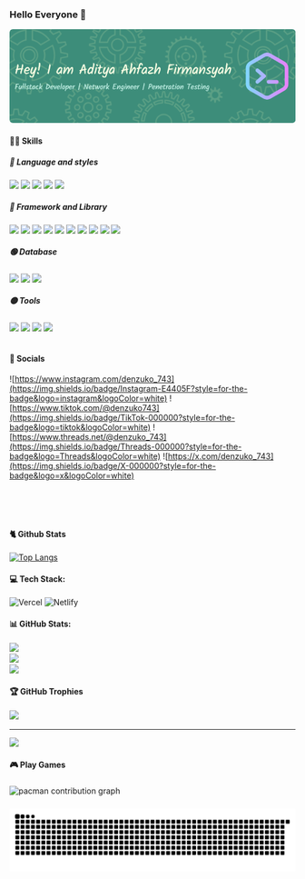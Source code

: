 ### Hello Everyone 👋

![profile](img/header.png)
<br/>

#### 👨‍💻 Skills

##### 🔴 Language and styles

<img src="https://img.shields.io/badge/HTML5-E34F26?style=for-the-badge&logo=html5&logoColor=white" />
<img src="https://img.shields.io/badge/CSS3-1572B6?style=for-the-badge&logo=css3&logoColor=white" />
<img src="https://img.shields.io/badge/JavaScript-323330?style=for-the-badge&logo=javascript&logoColor=F7DF1E" />
<img src="https://img.shields.io/badge/PHP-777BB4?style=for-the-badge&logo=php&logoColor=white" />
<img src="https://img.shields.io/badge/Python-FFD43B?style=for-the-badge&logo=python&logoColor=blue" />

##### 🔵 Framework and Library

<img src="https://img.shields.io/badge/React-20232A?style=for-the-badge&logo=react&logoColor=61DAFB" />
<img src="https://img.shields.io/badge/Express%20js-000000?style=for-the-badge&logo=express&logoColor=white" />
<img src="https://img.shields.io/badge/Node%20js-339933?style=for-the-badge&logo=nodedotjs&logoColor=white" />
<img src="https://img.shields.io/badge/next%20js-000000?style=for-the-badge&logo=nextdotjs&logoColor=white" />
<img src="https://img.shields.io/badge/Flask-000000?style=for-the-badge&logo=flask&logoColor=white" />
<img src="https://img.shields.io/badge/Vite-B73BFE?style=for-the-badge&logo=vite&logoColor=FFD62E" />
<img src="https://img.shields.io/badge/Webpack-8DD6F9?style=for-the-badge&logo=Webpack&logoColor=white" />
<img src="https://img.shields.io/badge/Sass-CC6699?style=for-the-badge&logo=sass&logoColor=white" />
<img src="https://img.shields.io/badge/Tailwind_CSS-38B2AC?style=for-the-badge&logo=tailwind-css&logoColor=white" />
<img src="https://img.shields.io/badge/Bootstrap-563D7C?style=for-the-badge&logo=bootstrap&logoColor=white" />

##### 🟢 Database

<img src="https://img.shields.io/badge/firebase-ffca28?style=for-the-badge&logo=firebase&logoColor=black" />
<img src="https://img.shields.io/badge/MongoDB-4EA94B?style=for-the-badge&logo=mongodb&logoColor=white" />
<img src="https://img.shields.io/badge/MySQL-005C84?style=for-the-badge&logo=mysql&logoColor=white" />

##### 🟡 Tools

<img src="https://img.shields.io/badge/GIT-E44C30?style=for-the-badge&logo=git&logoColor=white" />
<img src="https://img.shields.io/badge/GitHub-100000?style=for-the-badge&logo=github&logoColor=white" />
<img src="https://img.shields.io/badge/VSCode-0078D4?style=for-the-badge&logo=visual%20studio%20code&logoColor=white" />
<img src="https://img.shields.io/badge/Postman-FF6C37?style=for-the-badge&logo=Postman&logoColor=white" />

<br/>
<br/>

#### 📁 Socials

![https://www.instagram.com/denzuko_743](https://img.shields.io/badge/Instagram-E4405F?style=for-the-badge&logo=instagram&logoColor=white) ![https://www.tiktok.com/@denzuko743](https://img.shields.io/badge/TikTok-000000?style=for-the-badge&logo=tiktok&logoColor=white) ![https://www.threads.net/@denzuko_743](https://img.shields.io/badge/Threads-000000?style=for-the-badge&logo=Threads&logoColor=white) ![https://x.com/denzuko_743](https://img.shields.io/badge/X-000000?style=for-the-badge&logo=x&logoColor=white)

</br>
</br>
</br>

#### 🐈 Github Stats

[![Top Langs](https://github-readme-stats.vercel.app/api/top-langs/?username=Alphby48&layout=donut-vertical)](https://github.com/Alphby48/cashier-aplication-by-mern)

#### 💻 Tech Stack:

![Vercel](https://img.shields.io/badge/vercel-%23000000.svg?style=flat-square&logo=vercel&logoColor=white) ![Netlify](https://img.shields.io/badge/netlify-%23000000.svg?style=flat-square&logo=netlify&logoColor=#00C7B7)

#### 📊 GitHub Stats:

![](https://github-readme-stats.vercel.app/api?username=Alphby48&theme=tokyonight&hide_border=false&include_all_commits=true&count_private=true)<br/>
![](https://nirzak-streak-stats.vercel.app/?user=Alphby48&theme=tokyonight&hide_border=false)<br/>
![](https://github-readme-stats.vercel.app/api/top-langs/?username=Alphby48&theme=tokyonight&hide_border=false&include_all_commits=true&count_private=true&layout=compact)

#### 🏆 GitHub Trophies

![](https://github-profile-trophy.vercel.app/?username=Alphby48&theme=dark&no-frame=false&no-bg=true&margin-w=4)

---

[![](https://visitcount.itsvg.in/api?id=Alphby48&icon=0&color=1)](https://visitcount.itsvg.in)

<!-- Proudly created with GPRM ( https://gprm.itsvg.in ) -->

<h4 align="left">🎮 Play Games</h4>

###

<picture>
  <source media="(prefers-color-scheme: dark)" srcset="https://raw.githubusercontent.com/Alphby48/Alphby48/output/pacman-contribution-graph-dark.svg">
  <source media="(prefers-color-scheme: light)" srcset="https://raw.githubusercontent.com/Alphby48/Alphby48/output/pacman-contribution-graph.svg">
  <img alt="pacman contribution graph" src="https://raw.githubusercontent.com/Alphby48/Alphby48/output/pacman-contribution-graph.svg">
</picture>

###

<img src="https://raw.githubusercontent.com/Alphby48/Alphby48/output/snake.svg" alt="Snake animation" />

###
